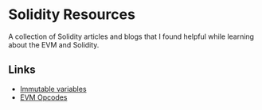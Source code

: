 # Solidity Resources

A collection of Solidity articles and blogs that I found helpful while learning about the EVM and Solidity.

## Links

- [Immutable variables](https://blog.soliditylang.org/2020/05/13/immutable-keyword/)
- [EVM Opcodes](https://www.evm.codes/)
